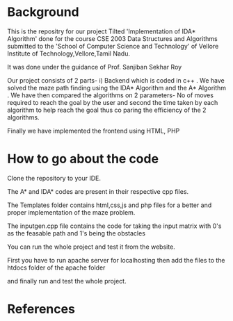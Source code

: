 <h1>Background</h1>
This is the repositry for our project Tilted 'Implementation of IDA* Algorithm' done for the course CSE 2003 Data Structures and Algorithms submitted to 
the 'School of Computer Science and Technology' of Vellore Institute of Technology,Vellore,Tamil Nadu.<p> </p>
It was done under the guidance of Prof. Sanjiban Sekhar Roy<p> </p>
Our project consists of 2 parts- i) Backend which is coded in c++ . We have solved the maze path finding using the IDA* Algorithm and the A* Algorithm . We have then compared the  algorithms on 2 parameters- No of moves required to reach the  goal by the user and second the time taken by each algorithm to help reach the goal thus co paring the efficiency of the 2 algorithms.<p> </p>
Finally we have implemented the frontend using HTML, PHP <p> </p>
  <h1>How to go about the code</h1>
  Clone the repository to your IDE.<p> </p>
  The A* and IDA* codes are present in their respective cpp files.<p> </p>
  The Templates folder contains html,css,js and php files for a better and proper implementation of the maze problem.<p> </p>
  The inputgen.cpp file contains the code for taking the input matrix with 0's  as the feasable path and 1's being the obstacles<p> </p>
  You can run the whole project and test it from the website.<p> </p>
  First you have to run apache server for localhosting then add the files to the htdocs folder of the apache folder<p> </p>
  and finally run and test the whole project.<p> </p>  
   <h1>References</h1>
  




